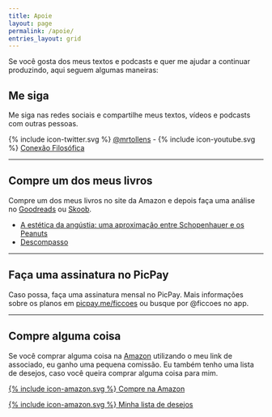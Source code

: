 ```yaml
---
title: Apoie
layout: page
permalink: /apoie/
entries_layout: grid
---
```


Se você gosta dos meus textos e podcasts e quer me ajudar a continuar produzindo, aqui seguem algumas maneiras:

## Me siga

Me siga nas redes sociais e compartilhe meus textos, vídeos e podcasts com outras pessoas.

<span class="icon icon--twitter">{% include icon-twitter.svg %}</span> [@mrtollens](https://twitter.com/mrtollens) - <span class="icon icon--youtube">{% include icon-youtube.svg %}</span> [Conexão Filosófica](http://youtube.com/conexaofilosofica)

 ---
 
## Compre um dos meus livros

Compre um dos meus livros no site da Amazon e depois faça uma análise no [Goodreads](https://www.goodreads.com/author/show/16012578.Marcos_Ramon) ou [Skoob](https://www.skoob.com.br/descompasso-841935ed847109.html).

 - [A estética da angústia: uma aproximação entre Schopenhauer e os Peanuts](https://amzn.to/2XAkrWF)
 - [Descompasso](https://amzn.to/2XvjDlH)
 
 ---
 
## Faça uma assinatura no PicPay

Caso possa, faça uma assinatura mensal no PicPay. Mais informações sobre os planos em [picpay.me/ficcoes](https://picpay.me/ficcoes) ou busque por @ficcoes no app.

 ---

## Compre alguma coisa

Se você comprar alguma coisa na [Amazon](https://www.amazon.com.br/?&_encoding=UTF8&tag=marcramo-20&linkCode=ur2&linkId=aad24eb81b50d91ca9706a1565e538a2&camp=1789&creative=9325) utilizando o meu link de associado, eu ganho uma pequena comissão. Eu também tenho uma lista de desejos, caso você queira comprar alguma coisa para mim. 

<a href="https://www.amazon.com.br/?&_encoding=UTF8&tag=marcramo-20&linkCode=ur2&linkId=aad24eb81b50d91ca9706a1565e538a2&camp=1789&creative=9325" onclick="ga(&quot;send&quot;,&quot;event&quot;,&quot;link&quot;,&quot;click&quot;,&quot;Shop Amazon&quot;)" class="btn"><span class="icon icon--amazon">{% include icon-amazon.svg %}</span> Compre na Amazon </a> 

<a href="https://amzn.to/2DnqGW4" onclick="ga(&quot;send&quot;,&quot;event&quot;,&quot;link&quot;,&quot;click&quot;,&quot;Amazon Wish List&quot;)" class="btn"><span class="icon icon--amazon">{% include icon-amazon.svg %}</span> Minha lista de desejos</a>
